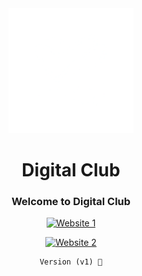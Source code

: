 <div align="center">

<img src="https://raw.githubusercontent.com/oussama-estk/api-club/main/dg-logo.png" alt="Digital Club Logo" width="200"/>

# Digital Club

### **Welcome to Digital Club**

[![Website 1](https://img.shields.io/badge/Visit%20Website%201-4285F4?style=for-the-badge&logo=google-chrome&logoColor=white)](https://club-estk.web.app/)

[![Website 2](https://img.shields.io/badge/Visit%20Website%202-0F9D58?style=for-the-badge&logo=google-chrome&logoColor=white)](https://club-estk.pages.dev/)
```python
Version (v1) 🙂

```
</div>
